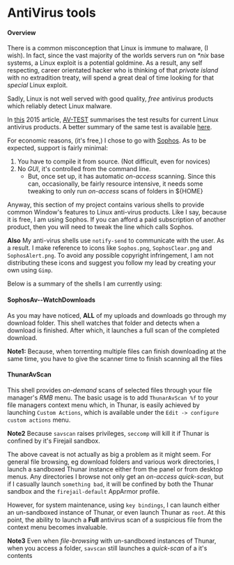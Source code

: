 # AntiVirus tools

#### Overview
There is a common misconception that Linux is immune to malware, (I wish). In fact, since the vast majority of the worlds servers run on *\*nix* base systems, a Linux exploit is a potential goldmine. As a result, any self respecting, career orientated hacker who is thinking of that *private island* with no extradition treaty, will spend a great deal of time looking for that *special* Linux exploit.

Sadly, Linux is not well served with good quality, *free* antivirus products which reliably detect Linux malware.

In [this](https://www.av-test.org/en/news/news-single-view/linux-16-security-packages-against-windows-and-linux-malware-put-to-the-test/) 2015 article, [AV-TEST](https://en.wikipedia.org/wiki/AV-TEST) summarises the test results for current Linux antivirus products. A better summary of the same test is available [here](https://www.csoonline.com/article/2989137/linux/av-test-lab-tests-16-linux-antivirus-products-against-windows-and-linux-malware.html).

For economic reasons, (it's free,) I chose to go with [Sophos](https://www.sophos.com/en-us/products/free-tools/sophos-antivirus-for-linux.aspx). As to be expected, support is fairly minimal:
1. You have to compile it from source. (Not difficult, even for novices)
1. No *GUI*, it's controlled from the command line.
   * But, once set up, it has automatic *on-access* scanning. Since this can, occasionally, be fairly resource intensive, it needs some tweaking to only run *on-access* scans of folders in ${HOME}

Anyway, this section of my project contains various shells to provide common Window's features to Linux anti-virus products. Like I say, because it is free, I am using Sophos. If you can afford a paid subscription of another product, then you will need to tweak the line which calls Sophos.

**Also** My anti-virus shells use `notify-send` to communicate with the user. As a result. I make reference to icons like `Sophos.png`, `SophosClear.png` and `SophosAlert.png`. To avoid any possible copyright infringement, I am not distributing these icons and suggest you follow my lead by creating your own using `Gimp`.

Below is a summary of the shells I am currently using:

#### SophosAv--WatchDownloads
As you may have noticed, **ALL** of my uploads and downloads go through my download folder. This shell watches that folder and detects when a download is finished. After which, it launches a full scan of the completed download.

**Note1:** Because, when torrenting multiple files can finish downloading at the same time, you have to give the scanner time to finish scanning all the files

#### ThunarAvScan
This shell provides *on-demand* scans of selected files through your file manager's *RMB* menu. The basic usage is to add `ThunarAvScan %f` to your file managers context menu which, in Thunar, is easily achieved by launching `Custom Actions`, which is available under the `Edit -> configure custom actions` menu.

**Note2** Because `savscan` raises privileges, `seccomp` will kill it if Thunar is confined by it's Firejail sandbox.

The above caveat is not actually as big a problem as it might seem. For general file browsing, eg download folders and various work directories, I launch a sandboxed Thunar instance either from the panel or from desktop menus. Any directories I browse not only get an *on-access quick-scan*, but if I casually launch `something bad`, it will be confined by both the Thunar sandbox and the `firejail-default` AppArmor profile.

However, for system maintenance, using `key bindings`, I can launch either an un-sandboxed instance of Thunar, or even launch Thunar as `root`. At this point, the ability to launch a **Full** antivirus scan of a suspicious file from the context menu becomes invaluable.

**Note3** Even when *file-browsing* with un-sandboxed instances of Thunar, when you access a folder, `savscan` still launches a *quick-scan* of a it's contents


